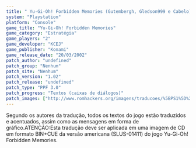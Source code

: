 ```yaml
---
title: " Yu-Gi-Oh! Forbidden Memories (Gutembergh, Gledson999 e Cabelo)"
system: "Playstation"
platform: "Console"
game_title: "Yu-Gi-Oh! Forbidden Memories"
game_category: "Estratégia"
game_players: "2"
game_developer: "KCEJ"
game_publisher: "Konami"
game_release_date: "20/03/2002"
patch_author: "undefined"
patch_group: "Nenhum"
patch_site: "Nenhum"
patch_version: "1.02"
patch_release: "undefined"
patch_type: "PPF 3.0"
patch_progress: "Textos (caixas de diálogos)"
patch_images: ["http://www.romhackers.org/imagens/traducoes/%5BPS1%5D%20Yu-Gi-Oh!%20Forbidden%20Memories%20-%20Gutembergh,%20Gledson999%20e%20Cabelo%20-%201.jpg","http://www.romhackers.org/imagens/traducoes/%5BPS1%5D%20Yu-Gi-Oh!%20Forbidden%20Memories%20-%20Gutembergh,%20Gledson999%20e%20Cabelo%20-%202.jpg","http://www.romhackers.org/imagens/traducoes/%5BPS1%5D%20Yu-Gi-Oh!%20Forbidden%20Memories%20-%20Gutembergh,%20Gledson999%20e%20Cabelo%20-%203.jpg"]
---
```

Segundo os autores da tradução, todos os textos do jogo estão traduzidos e acentuados, assim como as mensagens em forma de gráfico.ATENÇÃO:Esta tradução deve ser aplicada em uma imagem de CD em formato BIN+CUE da versão americana (SLUS-01411) do jogo Yu-Gi-Oh! Forbidden Memories.
